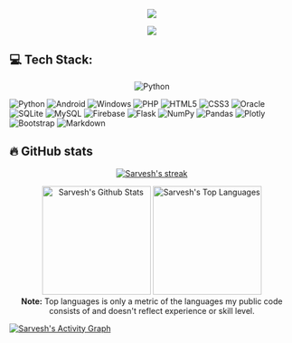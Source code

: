 <!--## 💫 About Me:-->
<p align="center">
  <img src="https://user-images.githubusercontent.com/79782433/195537454-75cb0d98-630c-442f-87aa-196e69b59bb2.svg">
</p>

<p align="center">
  <a href="https://github.com/DenverCoder1/readme-typing-svg"><img src="https://readme-typing-svg.demolab.com/?lines=Full-stack%20Python%20developer!;Experienced%20Web%20Developer!%20;4%2B%20years%20of%20Coding%20Experience!%20;Always%20learning%20new%20things!%20&font=Fira%20Code&center=true&width=440&height=45&color=f75c7e&vCenter=true&size=22&pause=1000"></a>
</p>

<!--
## 🌐 Socials:
[![GitHub](https://img.shields.io/badge/GitHub-100000?style=for-the-badge&logo=github&logoColor=white)](https://github.com/Sam-Tech-2543)
-->

## 💻 Tech Stack:

<center>
<img src="https://img.shields.io/badge/python-3670A0?style=for-the-badge&logo=python&logoColor=ffdd54" alt="Python">
</center>

![Python](https://img.shields.io/badge/python-3670A0?style=for-the-badge&logo=python&logoColor=ffdd54)
![Android](https://img.shields.io/badge/Android-00e600?style=for-the-badge&logo=android&logoColor=white)
![Windows](https://img.shields.io/badge/Windows-33ccff?style=for-the-badge&logo=windows&logoColor=white)
![PHP](https://img.shields.io/badge/PHP-777BB4?style=for-the-badge&logo=php&logoColor=white)
![HTML5](https://img.shields.io/badge/HTML5-E34F26?style=for-the-badge&logo=html5&logoColor=white)
![CSS3](https://img.shields.io/badge/CSS3-1572B6?style=for-the-badge&logo=css3&logoColor=white)
![Oracle](https://img.shields.io/badge/Oracle-F80000?style=for-the-badge&logo=oracle&logoColor=black)
![SQLite](https://img.shields.io/badge/SQLite-07405E?style=for-the-badge&logo=sqlite&logoColor=white)
![MySQL](https://img.shields.io/badge/MySQL-005C84?style=for-the-badge&logo=mysql&logoColor=white)
![Firebase](https://img.shields.io/badge/firebase-ffff00?style=for-the-badge&logo=firebase&logoColor=black)
![Flask](https://img.shields.io/badge/Flask-000000?style=for-the-badge&logo=flask&logoColor=white)
![NumPy](https://img.shields.io/badge/Numpy-777BB4?style=for-the-badge&logo=numpy&logoColor=white)
![Pandas](https://img.shields.io/badge/Pandas-2C2D72?style=for-the-badge&logo=pandas&logoColor=white)
![Plotly](https://img.shields.io/badge/Plotly-239120?style=for-the-badge&logo=plotly&logoColor=white)
![Bootstrap](https://img.shields.io/badge/Bootstrap-563D7C?style=for-the-badge&logo=bootstrap&logoColor=white)
![Markdown](https://img.shields.io/badge/Markdown-000000?style=for-the-badge&logo=markdown&logoColor=white)

## 🔥 GitHub stats

<!-- GitHub Readme Streak Stats -->
<p align="center">
  <a href="https://github.com/Sam-Tech-2543">
    <img title="🔥 Get streak stats for your profile at git.io/streak-stats" alt="Sarvesh's streak" src="https://streak-stats.demolab.com/?user=Sam-Tech-2543&theme=monokai-metallian&hide_border=true"/>
  </a>
</p>

<p align="center">
  <a href="https://github.com/Sam-Tech-2543"><img alt="Sarvesh's Github Stats" src="https://denvercoder1-github-readme-stats.vercel.app/api/?username=Sam-Tech-2543&show_icons=true&include_all_commits=true&count_private=true&theme=react&hide_border=true&bg_color=1F222E&title_color=F85D7F&icon_color=F8D866" height="192px"/></a>
  <a href="https://github.com/Sam-Tech-2543"><img alt="Sarvesh's Top Languages" src="https://github-readme-stats.vercel.app/api/top-langs/?username=Sam-Tech-2543&langs_count=8&layout=compact&theme=react&hide_border=true&bg_color=1F222E&title_color=F85D7F&icon_color=F8D866&hide=Jupyter%20Notebook" height="192px"/></a>
  <br/>
  <b>Note:</b> Top languages is only a metric of the languages my public code consists of and doesn't reflect experience or skill level.
</p>

<a href="https://github.com/Sam-Tech-2543"><img alt="Sarvesh's Activity Graph" src="https://denvercoder1-activity-graph.herokuapp.com/graph/?username=Sam-Tech-2543&bg_color=1F222E&color=F8D866&line=F85D7F&point=FFFFFF&hide_border=true" /></a>
